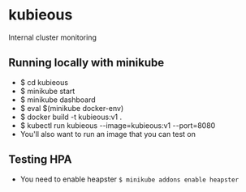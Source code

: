 # kubieous

Internal cluster monitoring

## Running locally with minikube

- $ cd kubieous
- $ minikube start
- $ minikube dashboard
- $ eval $(minikube docker-env)
- $ docker build -t kubieous:v1 .
- $ kubectl run kubieous --image=kubieous:v1 --port=8080
- You'll also want to run an image that you can test on

## Testing HPA
- You need to enable heapster `$ minikube addons enable heapster`
